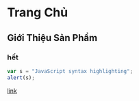 # Trang Chủ
## Giới Thiệu Sản Phẩm
### hết

```javascript
var s = "JavaScript syntax highlighting";
alert(s);
```

[link]()
